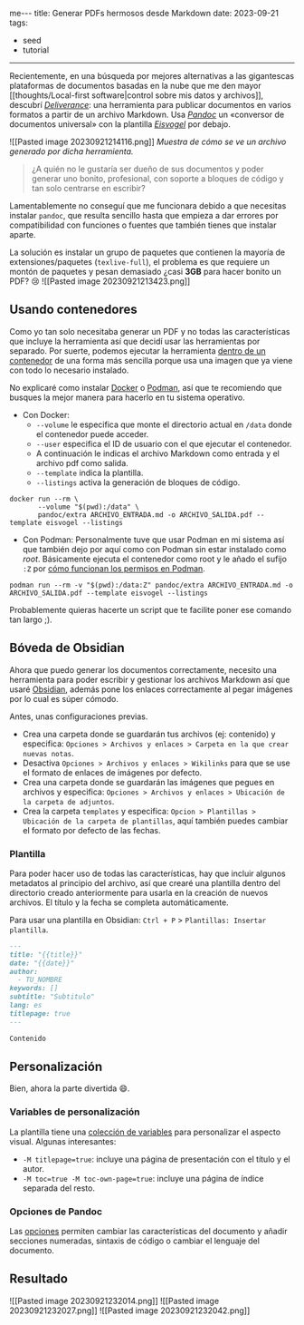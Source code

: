 me---
title: Generar PDFs hermosos desde Markdown
date: 2023-09-21
tags:
  - seed
  - tutorial
---

Recientemente, en una búsqueda por mejores alternativas a las gigantescas plataformas de documentos basadas en la nube que me den mayor [[thoughts/Local-first software|control sobre mis datos y archivos]], descubrí  [*Deliverance*](https://github.com/pojntfx/deliverance): una herramienta para publicar documentos en varios formatos a partir de un archivo Markdown. Usa [*Pandoc*](https://pandoc.org/) un «conversor de documentos universal» con la plantilla [*Eisvogel*](https://github.com/Wandmalfarbe/pandoc-latex-template/) por debajo.

![[Pasted image 20230921214116.png]]
_Muestra de cómo se ve un archivo generado por dicha herramienta._

> ¿A quién no le gustaría ser dueño de sus documentos y poder generar uno bonito, profesional, con soporte a bloques de código y tan solo centrarse en escribir?

Lamentablemente no conseguí que me funcionara debido a que necesitas instalar `pandoc`, que resulta sencillo hasta que empieza a dar errores por compatibilidad con funciones o fuentes que también tienes que instalar aparte.

La solución es instalar un grupo de paquetes que contienen la mayoría de extensiones/paquetes (`texlive-full`), el problema es que requiere un montón de paquetes y pesan demasiado ¿casi **3GB** para hacer bonito un PDF? 😢
![[Pasted image 20230921213423.png]]

## Usando contenedores
Como yo tan solo necesitaba generar un PDF y no todas las características que incluye la herramienta así que decidí usar las herramientas por separado.
Por suerte, podemos ejecutar la herramienta [dentro de un contenedor](https://github.com/Wandmalfarbe/pandoc-latex-template/tree/master#docker-image) de una forma más sencilla porque usa una imagen que ya viene con todo lo necesario instalado.

No explicaré como instalar [Docker](https://www.docker.com/) o [Podman](https://podman.io/), así que te recomiendo que busques la mejor manera para hacerlo en tu sistema operativo.

* Con Docker:
	- `--volume` le especifica que monte el directorio actual en `/data` donde el contenedor puede acceder.
	- `--user` especifica el ID de usuario con el que ejecutar el contenedor.
	- A continuación le indicas el archivo Markdown como entrada y el archivo pdf como salida.
	- `--template` indica la plantilla.
	- `--listings` activa la generación de bloques de código.

```shell
docker run --rm \
       --volume "$(pwd):/data" \
       pandoc/extra ARCHIVO_ENTRADA.md -o ARCHIVO_SALIDA.pdf --template eisvogel --listings
```

* Con Podman:
Personalmente tuve que usar Podman en mi sistema así que también dejo por aquí como con Podman sin estar instalado como *root*.
Básicamente ejecuta el contenedor como root y le añado el sufijo `:Z` por [cómo funcionan los permisos en Podman](https://www.tutorialworks.com/podman-rootless-volumes/#podman-unshare-lets-you-run-a-command-in-the-same-user-namespace-as-your-containers).

```shell
podman run --rm -v "$(pwd):/data:Z" pandoc/extra ARCHIVO_ENTRADA.md -o ARCHIVO_SALIDA.pdf --template eisvogel --listings
```

Probablemente quieras hacerte un script que te facilite poner ese comando tan largo ;).

## Bóveda de Obsidian
Ahora que puedo generar los documentos correctamente, necesito una herramienta para poder escribir y gestionar los archivos Markdown así que usaré [Obsidian](https://obsidian.md/), además pone los enlaces correctamente al pegar imágenes por lo cual es súper cómodo.

Antes, unas configuraciones previas.

* Crea una carpeta donde se guardarán tus archivos (ej: contenido) y especifica: `Opciones > Archivos y enlaces > Carpeta en la que crear nuevas notas`.
* Desactiva `Opciones > Archivos y enlaces > Wikilinks` para que se use el formato de enlaces de imágenes por defecto.
* Crea una carpeta donde se guardarán las imágenes que pegues en archivos y especifica: `Opciones > Archivos y enlaces > Ubicación de la carpeta de adjuntos`.
* Crea la carpeta `templates` y especifica: `Opcion > Plantillas > Ubicación de la carpeta de plantillas`, aquí también puedes cambiar el formato por defecto de las fechas.

### Plantilla
Para poder hacer uso de todas las características, hay que incluir algunos metadatos al principio del archivo, así que crearé una plantilla dentro del directorio creado anteriormente para usarla en la creación de nuevos archivos. El título y la fecha se completa automáticamente.

Para usar una plantilla en Obsidian: `Ctrl + P` > `Plantillas: Insertar plantilla`.

```markdown title="templates/Note.md"
---
title: "{{title}}"
date: "{{date}}"
author:
  - TU_NOMBRE
keywords: []
subtitle: "Subtitulo"
lang: es
titlepage: true
---

Contenido
```

## Personalización
Bien, ahora la parte divertida 😄.

### Variables de personalización
La plantilla tiene una [colección de variables](https://github.com/Wandmalfarbe/pandoc-latex-template/tree/master#custom-template-variables) para personalizar el aspecto visual.
Algunas interesantes:
* `-M titlepage=true`: incluye una página de presentación con el título y el autor.
* `-M toc=true -M toc-own-page=true`: incluye una página de índice separada del resto.

### Opciones de Pandoc
Las [opciones](https://github.com/Wandmalfarbe/pandoc-latex-template/tree/master#examples) permiten cambiar las características del documento y añadir secciones numeradas, sintaxis de código o cambiar el lenguaje del documento.

## Resultado

![[Pasted image 20230921232014.png]]
![[Pasted image 20230921232027.png]]
![[Pasted image 20230921232042.png]]
